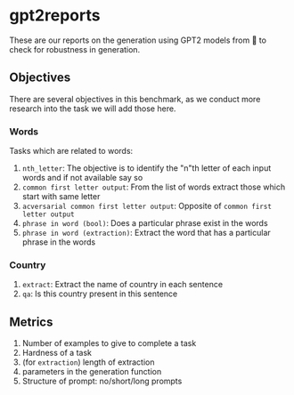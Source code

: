 # gpt2reports

These are our reports on the generation using GPT2 models from 🤗  to check for robustness in generation.

## Objectives

There are several objectives in this benchmark, as we conduct more research into the task we will add those here.

### Words

Tasks which are related to words:
1. `nth_letter`: The objective is to identify the "n"th letter of each input words and if not available say so
2. `common first letter output`: From the list of words extract those which start with same letter
3. `acversarial common first letter output`: Opposite of `common first letter output`
4. `phrase in word (bool)`: Does a particular phrase exist in the words
5. `phrase in word (extraction)`: Extract the word that has a particular phrase in the words

### Country

1. `extract`: Extract the name of country in each sentence
2. `qa`: Is this country present in this sentence

## Metrics

1. Number of examples to give to complete a task
2. Hardness of a task
3. (for `extraction`) length of extraction
4. parameters in the generation function
5. Structure of prompt: no/short/long prompts
